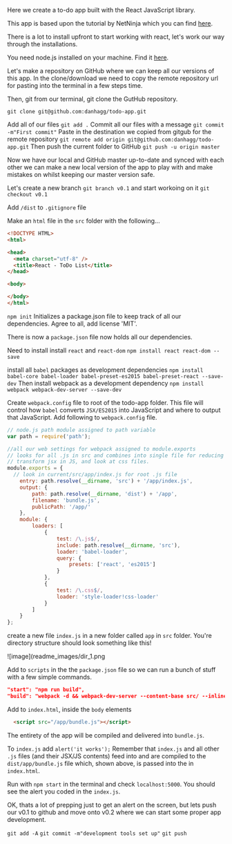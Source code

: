 Here we create a to-do app built with the React JavaScript library.

This app is based upon the tutorial by NetNinja which you can find [here](https://www.youtube.com/watch?v=yZ0f1Apb5CU&list=PL4cUxeGkcC9i0_2FF-WhtRIfIJ1lXlTZR).

There is a lot to install upfront to start working with react, let's work our way through the installations.

You need node.js installed on your machine. Find it [here](https://nodejs.org/en/download/).

Let's make a repository on GitHub where we can keep all our versions of this app. In the clone/download we need to copy the remote repository url for pasting into the terminal in a few steps time.

Then, git from our terminal, git clone the GutHub repository.

`git clone git@github.com:danhagg/todo-app.git`

Add all of our files
`git add .`
Commit all our files with a message
`git commit -m"First commit"`
Paste in the destination we copied from gitgub for the remote repository
`git remote add origin git@github.com:danhagg/todo-app.git`
Then push the current folder to GitHub
`git push -u origin master`

Now we have our local and GitHub master up-to-date and synced with each other we can make a new local version of the app to play with and make mistakes on whilst keeping our master version safe.

Let's create a new branch
`git branch v0.1`
and start workoing on it
`git checkout v0.1`

Add `/dist` to `.gitignore` file

Make an `html` file in the `src` folder with the following...

```html
<!DOCTYPE HTML>
<html>

<head>
  <meta charset="utf-8" />
  <title>React - ToDo List</title>
</head>

<body>

</body>
</html>
```

`npm init`
Initializes a package.json file to keep track of all our dependencies. Agree to all, add license 'MIT'.

There is now a `package.json` file now holds all our dependencies.

Need to install install `react` and `react-dom`
`npm install react react-dom --save`

install all `babel` packages as development dependencies
`npm install babel-core babel-loader babel-preset-es2015 babel-preset-react --save-dev`
Then install webpack as a development dependency
`npm install webpack webpack-dev-server --save-dev`

Create `webpack.config` file to root of the todo-app folder. This file will control how `babel` converts `JSX/ES2015` into JavaScript and where to output that JavaScript. Add following to `webpack.config` file.

```js
// node.js path module assigned to path variable
var path = require('path');

//all our web settings for webpack assigned to module.exports
// looks for all .js in src and combines into single file for reducing http requests
// transform jsx in JS, and look at css files.
module.exports = {
  // look in current/src/app/index.js for root .js file
    entry: path.resolve(__dirname, 'src') + '/app/index.js',
    output: {
        path: path.resolve(__dirname, 'dist') + '/app',
        filename: 'bundle.js',
        publicPath: '/app/'
    },
    module: {
        loaders: [
            {
                test: /\.js$/,
                include: path.resolve(__dirname, 'src'),
                loader: 'babel-loader',
                query: {
                    presets: ['react', 'es2015']
                }
            },
            {
                test: /\.css$/,
                loader: 'style-loader!css-loader'
            }
        ]
    }
};
```
create a new file `index.js` in a new folder called `app` in `src` folder. You're directory structure should look something like this!

![image](readme_images/dir_1.png

  Add to `scripts` in the the `package.json` file so we can run a bunch of stuff with a few simple commands.

  ```json
  "start": "npm run build",
  "build": "webpack -d && webpack-dev-server --content-base src/ --inline --hot --port 5000"
  ```

Add to `index.html`, inside the `body` elements
```html
  <script src="/app/bundle.js"></script>
```
The entirety of the app will be compiled and delivered into `bundle.js`.

To `index.js` add `alert('it works');`
Remember that `index.js` and all other `.js` files (and their JSX/JS contents) feed into and are compiled to the `dist/app/bundle.js` file which, shown above, is passed into the in `index.html`.

Run with `npm start` in the terminal and check `localhost:5000`. You should see the alert you coded in the `index.js`.

OK, thats a lot of prepping just to get an alert on the screen, but lets push our v0.1 to github and move onto v0.2 where we can start some proper app development.


`git add -A`
`git commit -m"development tools set up"`
`git push`
